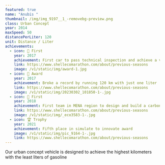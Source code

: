 ```yaml
---
featured: true
name: "Anubis "
thumbnail: /img/img_9197__1_-removebg-preview.png
class: Urban Concept
year: 2014
maxSpeed: 50
distancePerLiter: 120
unit: Distance / Liter
achievements:
  - icon: 🥇 First
    year: 2017
    achievement: First car to pass technical inspection and achieve a valid run
    link: https://www.shellecomarathon.com/about/previous-seasons
    image: /v1/static/img/award-1.jpg
  - icon: 🌟 Award
    year: 2017
    achievement: Broke a record by running 120 km with just one liter
    link: https://www.shellecomarathon.com/about/previous-seasons
    image: /v1/static/img/20230302_101850-1-.jpg
  - icon: 🥇 First
    year: 2018
    achievement: First team in MENA region to design and build a carbon fiber chassis
    link: https://www.shellecomarathon.com/about/previous-seasons
    image: /v1/static/img/_eco3583-1-.jpg
  - icon: 🏆 Trophy
    year: 2021
    achievement: Fifth place in simulate to innovate award
    image: /v1/static/img/pic_9164-1-.jpg
    link: https://www.shellecomarathon.com/about/previous-seasons
---
```

Our urban concept vehicle is designed to achieve the highest kilometers with the least liters of gasoline